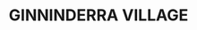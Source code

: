 ---
lastmod: '2025-04-06T06:05:20+00:00'
latitude: -35.201802
layout: suburb
longitude: 149.132349
postcode: '2913'
state: ACT
title: GINNINDERRA VILLAGE
url: /act/ginninderra-village/
---